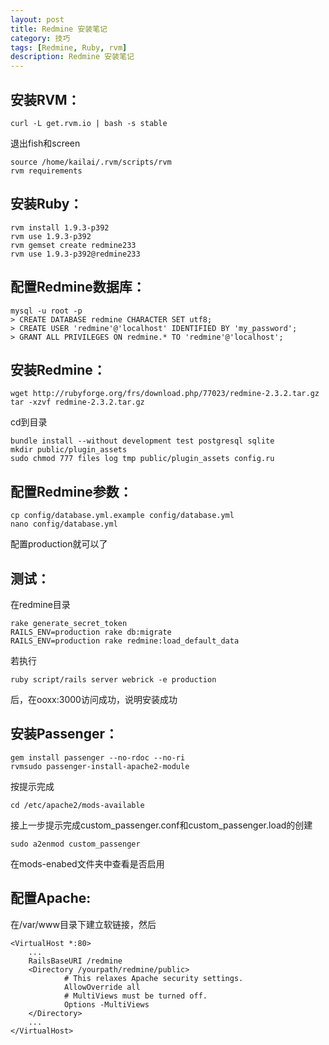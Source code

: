 ```yaml
---
layout: post
title: Redmine 安装笔记
category: 技巧
tags: [Redmine, Ruby, rvm]
description: Redmine 安装笔记
---
```


## 安装RVM：

	curl -L get.rvm.io | bash -s stable

退出fish和screen

	source /home/kailai/.rvm/scripts/rvm
	rvm requirements
 
## 安装Ruby：

	rvm install 1.9.3-p392
	rvm use 1.9.3-p392
	rvm gemset create redmine233
	rvm use 1.9.3-p392@redmine233
 
## 配置Redmine数据库：

	mysql -u root -p
	> CREATE DATABASE redmine CHARACTER SET utf8;
	> CREATE USER 'redmine'@'localhost' IDENTIFIED BY 'my_password';
	> GRANT ALL PRIVILEGES ON redmine.* TO 'redmine'@'localhost';
 
## 安装Redmine：

	wget http://rubyforge.org/frs/download.php/77023/redmine-2.3.2.tar.gz
	tar -xzvf redmine-2.3.2.tar.gz

cd到目录

	bundle install --without development test postgresql sqlite
	mkdir public/plugin_assets
	sudo chmod 777 files log tmp public/plugin_assets config.ru
 
## 配置Redmine参数：

	cp config/database.yml.example config/database.yml
	nano config/database.yml

配置production就可以了
 
## 测试：

在redmine目录

	rake generate_secret_token
	RAILS_ENV=production rake db:migrate
	RAILS_ENV=production rake redmine:load_default_data

若执行

	ruby script/rails server webrick -e production

后，在ooxx:3000访问成功，说明安装成功
 
## 安装Passenger：

	gem install passenger --no-rdoc --no-ri
	rvmsudo passenger-install-apache2-module

按提示完成

	cd /etc/apache2/mods-available

接上一步提示完成custom_passenger.conf和custom_passenger.load的创建

	sudo a2enmod custom_passenger

在mods-enabed文件夹中查看是否启用
 
## 配置Apache:

在/var/www目录下建立软链接，然后


	<VirtualHost *:80>
	    ...
	    RailsBaseURI /redmine
	    <Directory /yourpath/redmine/public>
	            # This relaxes Apache security settings.
	            AllowOverride all
	            # MultiViews must be turned off.
	            Options -MultiViews
	    </Directory>
	    ...
	</VirtualHost>